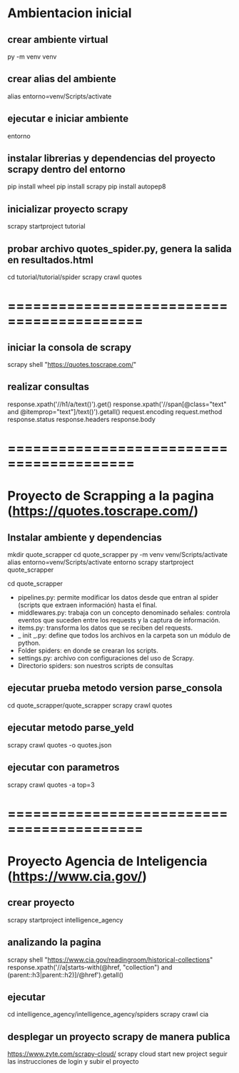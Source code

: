 # Ambientacion inicial

## crear ambiente virtual
py -m venv venv

## crear alias del ambiente
alias entorno=venv/Scripts/activate

## ejecutar e iniciar ambiente
entorno

## instalar librerias y dependencias del proyecto scrapy dentro del entorno
pip install wheel
pip install scrapy
pip install autopep8

## inicializar proyecto scrapy
scrapy startproject tutorial

## probar archivo quotes_spider.py, genera la salida en resultados.html
cd tutorial/tutorial/spider
scrapy crawl quotes

==========================================
==========================================

## iniciar la consola de scrapy
scrapy shell "https://quotes.toscrape.com/"

## realizar consultas
response.xpath('//h1/a/text()').get()
response.xpath('//span[@class="text" and @itemprop="text"]/text()').getall()
request.encoding
request.method
response.status
response.headers
response.body

=========================================
=========================================

# Proyecto de Scrapping a la pagina (https://quotes.toscrape.com/)

## Instalar ambiente y dependencias
mkdir quote_scrapper
cd quote_scrapper
py -m venv venv/Scripts/activate
alias entorno=venv/Scripts/activate
entorno
scrapy startproject quote_scrapper

cd quote_scrapper
- pipelines.py: permite modificar los datos desde que entran al spider (scripts que extraen información) hasta el final.
- middlewares.py: trabaja con un concepto denominado señales: controla eventos que suceden entre los requests y la captura de información.
- items.py: transforma los datos que se reciben del requests.
- _ init _.py: define que todos los archivos en la carpeta son un módulo de python.
- Folder spiders: en donde se crearan los scripts.
- settings.py: archivo con configuraciones del uso de Scrapy.
- Directorio spiders: son nuestros scripts de consultas

## ejecutar prueba metodo version parse_consola
cd quote_scrapper/quote_scrapper
scrapy crawl quotes

## ejecutar metodo parse_yeld
scrapy crawl quotes -o quotes.json

## ejecutar con parametros
scrapy crawl quotes -a top=3


==========================================
==========================================

# Proyecto Agencia de Inteligencia (https://www.cia.gov/)

## crear proyecto
scrapy startproject intelligence_agency

## analizando la pagina
scrapy shell "https://www.cia.gov/readingroom/historical-collections"
response.xpath('//a[starts-with(@href, "collection") and (parent::h3|parent::h2)]/@href').getall()

## ejecutar
cd intelligence_agency/intelligence_agency/spiders
scrapy crawl cia

## desplegar un proyecto scrapy de manera publica
https://www.zyte.com/scrapy-cloud/
scrapy cloud
start new project
seguir las instrucciones de login y subir el proyecto



